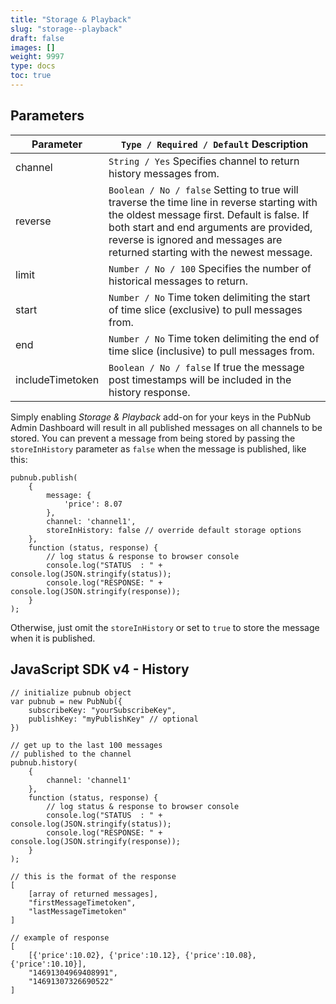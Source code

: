 ```yaml
---
title: "Storage & Playback"
slug: "storage--playback"
draft: false
images: []
weight: 9997
type: docs
toc: true
---
```


## Parameters
| Parameter        | `Type / Required / Default` Description |
| ------           | ------ |
| channel          | `String / Yes` Specifies channel to return history messages from. |
| reverse          | `Boolean / No / false` Setting to true will traverse the time line in reverse starting with the oldest message first. Default is false. If both start and end arguments are provided, reverse is ignored and messages are returned starting with the newest message. |
| limit            | `Number / No / 100` Specifies the number of historical messages to return. |
| start            | `Number / No` Time token delimiting the start of time slice (exclusive) to pull messages from. |
| end              | `Number / No` Time token delimiting the end of time slice (inclusive) to pull messages from. |
| includeTimetoken | `Boolean / No / false` If true the message post timestamps will be included in the history response. |


Simply enabling *Storage & Playback* add-on for your keys in the PubNub Admin Dashboard will result in all published messages on all channels to be stored. You can prevent a message from being stored by passing the `storeInHistory` parameter as `false` when the message is published, like this:

<!-- language: lang-js -->
    pubnub.publish(
        {
            message: { 
                'price': 8.07
            },
            channel: 'channel1',
            storeInHistory: false // override default storage options
        },
        function (status, response) {
            // log status & response to browser console
            console.log("STATUS  : " + console.log(JSON.stringify(status));
            console.log("RESPONSE: " + console.log(JSON.stringify(response));
        }
    );

Otherwise, just omit the `storeInHistory` or set to `true` to store the message when it is published.

## JavaScript SDK v4 - History
<!-- language: lang-js -->

    // initialize pubnub object
    var pubnub = new PubNub({
        subscribeKey: "yourSubscribeKey",
        publishKey: "myPublishKey" // optional
    })
    
    // get up to the last 100 messages 
    // published to the channel
    pubnub.history(
        {
            channel: 'channel1'
        },
        function (status, response) {
            // log status & response to browser console
            console.log("STATUS  : " + console.log(JSON.stringify(status));
            console.log("RESPONSE: " + console.log(JSON.stringify(response));
        }
    );
    
    // this is the format of the response
    [
        [array of returned messages],
        "firstMessageTimetoken",
        "lastMessageTimetoken"
    ]
    
    // example of response
    [
        [{'price':10.02}, {'price':10.12}, {'price':10.08}, {'price':10.10}],
        "14691304969408991",
        "14691307326690522"
    ]


